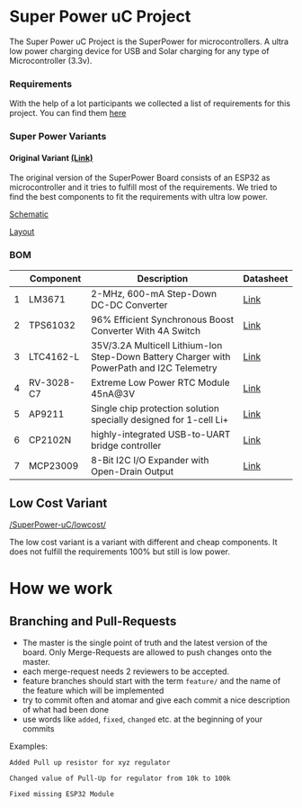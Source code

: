 # Super Power uC Project
The Super Power uC Project is the SuperPower for microcontrollers. A ultra low power charging device for
USB and Solar charging for any type of Microcontroller (3.3v). 

### Requirements
With the help of a lot participants we collected a list of requirements for this project. You can find them [here](/SuperPower-uC/requirements.md)

### Super Power Variants
#### Original Variant [(Link)](/SuperPower-uC/original/)
The original version of the SuperPower Board consists of an ESP32 as microcontroller and it tries to fulfill most of the requirements.
We tried to find the best components to fit the requirements with ultra low power. 

[Schematic](/SuperPower-uC/original/schematic.md)

[Layout](/SuperPower-uC/original/layout.md)

### BOM

|      | Component  | Description                                                  | Datasheet                                                    |
| ---- | ---------- | ------------------------------------------------------------ | ------------------------------------------------------------ |
| 1    | LM3671     | 2-MHz, 600-mA Step-Down DC-DC Converter                      | [Link](https://datasheet.lcsc.com/szlcsc/2001161631_Texas-Instruments-LM3671MFX-3-3-NOPB_C477918.pdf) |
| 2    | TPS61032   | 96% Efficient Synchronous Boost Converter With 4A Switch     | [Link](https://www.ti.com/lit/ds/symlink/tps61032.pdf)       |
| 3    | LTC4162-L  | 35V/3.2A Multicell Lithium-Ion Step-Down Battery Charger with PowerPath and I2C Telemetry | [Link](https://www.analog.com/media/en/technical-documentation/data-sheets/LTC4162-L.pdf) |
| 4    | RV-3028-C7 | Extreme Low Power RTC Module 45nA@3V                         | [Link](https://www.microcrystal.com/fileadmin/Media/Products/RTC/Datasheet/RV-3028-C7.pdf) |
| 5    | AP9211     | Single chip protection solution specially designed for 1-cell Li+ | [Link](https://www.diodes.com/assets/Datasheets/AP9211.pdf)  |
| 6    | CP2102N    | highly-integrated USB-to-UART bridge controller              | [Link](https://www.silabs.com/documents/public/data-sheets/cp2102n-datasheet.pdf) |
| 7    | MCP23009   | 8-Bit I2C I/O Expander with Open-Drain Output                | [Link](http://ww1.microchip.com/downloads/en/DeviceDoc/20002121C.pdf) |

## Low Cost Variant

[/SuperPower-uC/lowcost/](/SuperPower-uC/lowcost/)

The low cost variant is a variant with different and cheap components. It does not fulfill the requirements 100% but still is low power.

# How we work


## Branching and Pull-Requests
* The master is the single point of truth and the latest version of the board. Only Merge-Requests are allowed to push changes onto the master.
* each merge-request needs 2 reviewers to be accepted.
* feature branches should start with the term `feature/` and the name of the feature which will be implemented
* try to commit often and atomar and give each commit a nice description of what had been done
* use words like `added`, `fixed`, `changed` etc. at the beginning of your commits

Examples:

`Added Pull up resistor for xyz regulator`

`Changed value of Pull-Up for regulator from 10k to 100k`

`Fixed missing ESP32 Module`

